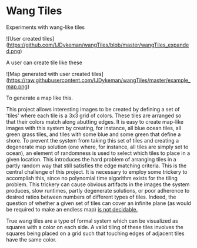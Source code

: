 # Wang Tiles
Experiments with wang-like tiles

![User created tiles]
(https://github.com/IJDykeman/wangTiles/blob/master/wangTiles_expanded.png)

A user can create tile like these

![Map generated with user created tiles]
(https://raw.githubusercontent.com/IJDykeman/wangTiles/master/example_map.png)

To generate a map like this.




This project allows interesting images to be created by defining a set of 'tiles' where each tile is a 3x3 grid of colors.  These tiles are arranged so that their colors match along abutting edges.  It is easy to create map-like images with this system by creating, for instance, all blue ocean tiles, all green grass tiles, and tiles with some blue and some green that define a shore.  To prevent the system from taking this set of tiles and creating a degenerate map solution (one where, for instance, all tiles are simply set to ocean), an element of randomness is used to select which tiles to place in a given location.  This introduces the hard problem of arranging tiles in a partly random way that still satisfies the edge matching criteria. This is the central challenge of this project.  It is necessary to employ some trickery to accomplish this, since no polynomial time algorithm exists for the tiling problem.  This trickery can cause obvious artifacts in the images the system produces, slow runtimes, partly degenerate solutions, or poor adherence to desired ratios between numbers of different types of tiles.  Indeed, the question of whether a given set of tiles can cover an infinite plane (as would be required to make an endless map) [is not decidable.](https://en.wikipedia.org/wiki/Wang_tile#Domino_problem)


True wang tiles are a type of formal system which can be visualized as squares with a color on each side.  A valid tiling of these tiles involves the squares being placed on a grid such that touching edges of adjacent tiles have the same color.
